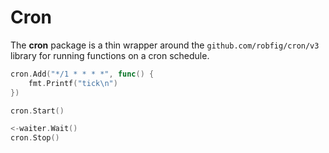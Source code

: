 # Cron

The **cron** package is a thin wrapper around the `github.com/robfig/cron/v3` library for running functions on a cron schedule. 

```go
cron.Add("*/1 * * * *", func() {
    fmt.Printf("tick\n")
})

cron.Start()

<-waiter.Wait()
cron.Stop()
```
